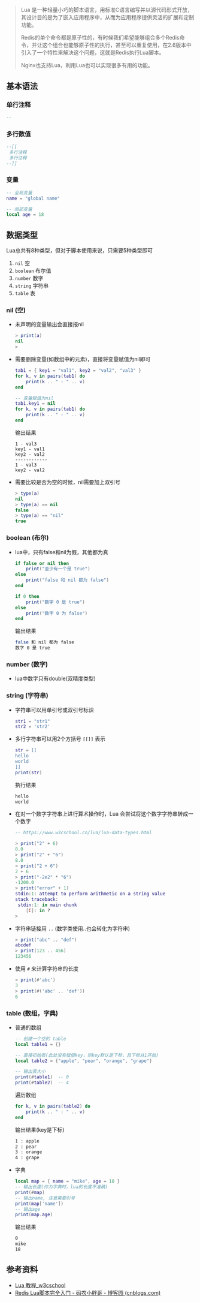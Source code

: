 # 

>Lua 是一种轻量小巧的脚本语言，用标准C语言编写并以源代码形式开放， 其设计目的是为了嵌入应用程序中，从而为应用程序提供灵活的扩展和定制功能。
>
>
>
>Redis的单个命令都是原子性的，有时候我们希望能够组合多个Redis命令，并让这个组合也能够原子性的执行，甚至可以重复使用，在2.6版本中引入了一个特性来解决这个问题，这就是Redis执行Lua脚本。
>
>
>
>Nginx也支持Lua，利用Lua也可以实现很多有用的功能。



## 基本语法

### 单行注释

```lua
--
```



### 多行数值

```lua
--[[
 多行注释
 多行注释
--]]
```



### 变量

```lua
-- 全局变量
name = "global name"

-- 局部变量
local age = 18
```





## 数据类型

Lua总共有8种类型，但对于脚本使用来说，只需要5种类型即可

1. `nil` 空
2. `boolean` 布尔值
3. `number` 数字
4. `string` 字符串
5. `table` 表



### nil (空)

- 未声明的变量输出会直接报nil

  ```lua
  > print(a)
  nil
  >
  ```

  

- 需要删除变量(如数组中的元素)，直接将变量赋值为nil即可

  ```lua
  tab1 = { key1 = "val1", key2 = "val2", "val3" }
  for k, v in pairs(tab1) do
      print(k .. " - " .. v)
  end
  
  -- 变量赋值为nil
  tab1.key1 = nil
  for k, v in pairs(tab1) do
      print(k .. " - " .. v)
  end
  ```

  输出结果

  ```
  1 - val3
  key1 - val1
  key2 - val2
  ------------
  1 - val3
  key2 - val2
  ```

  

- 需要比较是否为空的时候，nil需要加上双引号

  ```lua
  > type(a)   
  nil
  > type(a) == nil
  false
  > type(a) == "nil" 
  true
  ```



### boolean (布尔)

- lua中，只有false和nil为假，其他都为真

  ```lua
  if false or nil then
      print("至少有一个是 true")
  else
      print("false 和 nil 都为 false")
  end
  
  if 0 then
      print("数字 0 是 true")
  else
      print("数字 0 为 false")
  end
  ```

  输出结果

  ```bash
  false 和 nil 都为 false
  数字 0 是 true
  ```



### number (数字)

- lua中数字只有double(双精度类型)



### string (字符串)

- 字符串可以用单引号或双引号标识

  ```lua
  str1 = "str1"
  str2 = 'str2'
  ```

  

- 多行字符串可以用2个方括号 `[[]]` 表示

  ```lua
  str = [[
  hello
  world
  ]]
  print(str)
  ```

  执行结果

  ```bash
  hello
  world
  ```

  

- 在对一个数字字符串上进行算术操作时，Lua 会尝试将这个数字字符串转成一个数字

  ```lua
  -- https://www.w3cschool.cn/lua/lua-data-types.html
  
  > print("2" + 6)
  8.0
  > print("2" + "6")
  8.0
  > print("2 + 6")
  2 + 6
  > print("-2e2" * "6")
  -1200.0
  > print("error" + 1)
  stdin:1: attempt to perform arithmetic on a string value
  stack traceback:
   stdin:1: in main chunk
      [C]: in ?
  > 
  ```

   

- 字符串链接用  `..`  (数字类使用..也会转化为字符串) 

  ```lua
  > print("abc" .. "def")
  abcdef
  > print(123 .. 456)
  123456
  ```

  
  
- 使用  `#`  来计算字符串的长度

  ```lua
  > print(#'abc')
  3 
  > print(#('abc' .. 'def'))
  6 
  ```



### table (数组，字典)

- 普通的数组

  ```lua
  -- 创建一个空的 table
  local table1 = {}
  
  -- 直接初始表(此处没有赋值key，则key默认是下标，且下标从1开始)
  local table2 = {"apple", "pear", "orange", "grape"}
  
  -- 输出表大小
  print(#table1)  -- 0
  print(#table2)  -- 4
  ```

  遍历数组

  ``` lua
  for k, v in pairs(table2) do
      print(k .. " : " .. v)
  end
  ```

  输出结果(key是下标)

  ```bash
  1 : apple
  2 : pear
  3 : orange
  4 : grape
  ```

  
  
- 字典

  ```lua
  local map = { name = "mike", age = 18 }
  -- 输出长度(作为字典时，lua的长度不准确)
  print(#map)
  -- 输出name, 注意需要引号
  print(map['name'])
  -- 输出age
  print(map.age)
  ```

  输出结果

  ```bash
  0
  mike
  18
  ```

  







## 参考资料

- [Lua 教程_w3cschool](https://www.w3cschool.cn/lua/)
- [Redis Lua脚本完全入门 - 码农小胖哥 - 博客园 (cnblogs.com)](https://www.cnblogs.com/felordcn/p/13838321.html)



